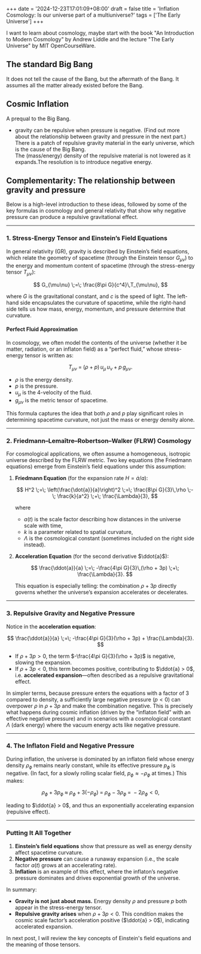 +++
date = '2024-12-23T17:01:09+08:00'
draft = false
title = 'Inflation Cosmology: Is our universe part of a multiuniverse?'
tags = ['The Early Universe']
+++

I want to learn about cosmology, maybe start with the book "An Introduction to Modern Cosmology" by Andrew Liddle and the lecture "The Early Universe" by MIT OpenCourseWare.

## The standard Big Bang
It does not tell the cause of the Bang, but the aftermath of the Bang. It assumes all the matter already existed before the Bang.

## Cosmic Inflation
A prequal to the Big Bang.
- gravity can be repulsive when pressure is negative. (Find out more about the relationship between gravity and pressure in the next part.)  
There is a patch of repulsive gravity material in the early universe, which is the cause of the Big Bang.  
The (mass/energy) density of the repulsive material is not lowered as it expands.The resolution is to introduce negative energy.

## Complementarity: The relationship between gravity and pressure

Below is a high-level introduction to these ideas, followed by some of the key formulas in cosmology and general relativity that show why negative pressure can produce a repulsive gravitational effect.

---

### 1. Stress-Energy Tensor and Einstein’s Field Equations

In general relativity (GR), gravity is described by Einstein’s field equations, which relate the geometry of spacetime (through the Einstein tensor $G_{\mu\nu}$) to the energy and momentum content of spacetime (through the stress-energy tensor $T_{\mu\nu}$):

$$
G_{\mu\nu} \;=\; \frac{8\pi G}{c^4}\,T_{\mu\nu},
$$

where $G$ is the gravitational constant, and $c$ is the speed of light. The left-hand side encapsulates the curvature of spacetime, while the right-hand side tells us how mass, energy, momentum, and pressure determine that curvature.

#### Perfect Fluid Approximation

In cosmology, we often model the contents of the universe (whether it be matter, radiation, or an inflaton field) as a “perfect fluid,” whose stress-energy tensor is written as:

$$
T_{\mu\nu} \;=\; (\rho + p)\,u_{\mu}\,u_{\nu} \;+\; p\,g_{\mu\nu}.
$$

- $\rho$ is the energy density.
- $p$ is the pressure.
- $u_\mu$ is the 4-velocity of the fluid.
- $g_{\mu\nu}$ is the metric tensor of spacetime.

This formula captures the idea that both $\rho$ and $p$ play significant roles in determining spacetime curvature, not just the mass or energy density alone.

---

### 2. Friedmann–Lemaître–Robertson–Walker (FLRW) Cosmology

For cosmological applications, we often assume a homogeneous, isotropic universe described by the FLRW metric. Two key equations (the Friedmann equations) emerge from Einstein’s field equations under this assumption:

1. **Friedmann Equation** (for the expansion rate $H = \dot{a}/a$):

   $$
   H^2 \;=\; \left(\frac{\dot{a}}{a}\right)^2 \;=\; \frac{8\pi G}{3}\,\rho \;-\; \frac{k}{a^2} \;+\; \frac{\Lambda}{3},
   $$

   where
   - $a(t)$ is the scale factor describing how distances in the universe scale with time,
   - $k$ is a parameter related to spatial curvature,
   - $\Lambda$ is the cosmological constant (sometimes included on the right side instead).

2. **Acceleration Equation** (for the second derivative $\ddot{a}$):

   $$
   \frac{\ddot{a}}{a} \;=\; -\frac{4\pi G}{3}\,(\rho + 3p) \;+\; \frac{\Lambda}{3}.
   $$

   This equation is especially telling: the combination $\rho + 3p$ directly governs whether the universe’s expansion accelerates or decelerates. 

---

### 3. Repulsive Gravity and Negative Pressure

Notice in the **acceleration equation**:

$$
\frac{\ddot{a}}{a} \;=\; -\frac{4\pi G}{3}(\rho + 3p) + \frac{\Lambda}{3}.
$$

- If $\rho + 3p > 0$, the term $-\frac{4\pi G}{3}(\rho + 3p)$ is negative, slowing the expansion.
- If $\rho + 3p < 0$, this term becomes positive, contributing to $\ddot{a} > 0$, i.e. **accelerated expansion**—often described as a repulsive gravitational effect.

In simpler terms, because pressure enters the equations with a factor of 3 compared to density, a sufficiently large negative pressure ($p < 0$) can overpower $\rho$ in $\rho + 3p$ and make the combination negative. This is precisely what happens during cosmic inflation (driven by the “inflaton field” with an effective negative pressure) and in scenarios with a cosmological constant $\Lambda$ (dark energy) where the vacuum energy acts like negative pressure.

---

### 4. The Inflaton Field and Negative Pressure

During inflation, the universe is dominated by an inflaton field whose energy density $\rho_{\phi}$ remains nearly constant, while its effective pressure $p_{\phi}$ is negative. (In fact, for a slowly rolling scalar field, $p_{\phi} \approx -\rho_{\phi}$ at times.) This makes:

$$
\rho_{\phi} + 3p_{\phi} \; \approx \; \rho_{\phi} + 3(-\rho_{\phi}) \;=\; \rho_{\phi} - 3\rho_{\phi} \;=\; -2\rho_{\phi} < 0,
$$

leading to $\ddot{a} > 0$, and thus an exponentially accelerating expansion (repulsive effect).

---

### Putting It All Together

1. **Einstein’s field equations** show that pressure as well as energy density affect spacetime curvature.
2. **Negative pressure** can cause a runaway expansion (i.e., the scale factor $a(t)$ grows at an accelerating rate).
3. **Inflation** is an example of this effect, where the inflaton’s negative pressure dominates and drives exponential growth of the universe.

In summary:

- **Gravity is not just about mass.** Energy density $\rho$ and pressure $p$ both appear in the stress-energy tensor.
- **Repulsive gravity arises** when $\rho + 3p < 0$. This condition makes the cosmic scale factor’s acceleration positive ($\ddot{a} > 0$), indicating accelerated expansion.


In next post, I will review the key concepts of Einstein's field equations and the meaning of those tensors.


